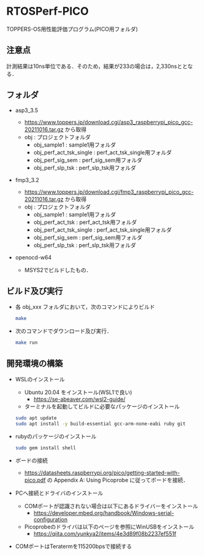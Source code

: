 # RTOSPerf-PICO
TOPPERS-OS用性能評価プログラム(PICO用フォルダ)

## 注意点
計測結果は10ns単位である．そのため，結果が233の場合は，2,330nsととなる．

## フォルダ
- asp3_3.5
	- https://www.toppers.jp/download.cgi/asp3_raspberrypi_pico_gcc-20211016.tar.gz から取得
	- obj : プロジェクトフォルダ
		- obj_sample1 : sample1用フォルダ
		- obj_perf_act_tsk_single : perf_act_tsk_single用フォルダ
		- obj_perf_sig_sem : perf_sig_sem用フォルダ
		- obj_perf_slp_tsk : perf_slp_tsk用フォルダ

- fmp3_3.2
	- https://www.toppers.jp/download.cgi/fmp3_raspberrypi_pico_gcc-20211016.tar.gz から取得
	- obj : プロジェクトフォルダ
		- obj_sample1 : sample1用フォルダ
		- obj_perf_act_tsk : perf_act_tsk用フォルダ
		- obj_perf_act_tsk_single : perf_act_tsk_single用フォルダ
		- obj_perf_sig_sem : perf_sig_sem用フォルダ
		- obj_perf_slp_tsk : perf_slp_tsk用フォルダ

- openocd-w64
	- MSYS2でビルドしたもの．

## ビルド及び実行

- 各 obj_xxx フォルダにおいて，次のコマンドによりビルド

	```bash
	make 
	```
- 次のコマンドでダウンロード及び実行．
	```bash
	make run
	```

## 開発環境の構築
- WSLのインストール
	- Ubuntu 20.04 をインストール(WSL1で良い)
 		- https://se-abeaver.com/wsl2-guide/
 	- ターミナルを起動してビルドに必要なパッケージのインストール
	```bash
	sudo apt update
	sudo apt install -y build-essential gcc-arm-none-eabi ruby git
	```
 - rubyのパッケージのインストール
	```bash
	sudo gem install shell
	```

- ボードの接続
	- https://datasheets.raspberrypi.org/pico/getting-started-with-pico.pdf の Appendix A: Using Picoprobe に従ってボードを接続．

- PCへ接続とドライバのインストール
	- COMポートが認識されない場合は以下にあるドライバーをインストール
		- https://developer.mbed.org/handbook/Windows-serial-configuration
	- Picoprobeのドライバは以下のページを参照にWinUSBをインストール
 		- https://qiita.com/yunkya2/items/4e3d89f08b2237ef551f

- COMポートはTeratermを115200bpsで接続する		